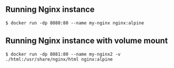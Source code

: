 ## Running Nginx instance

```
$ docker run -dp 8080:80 --name my-nginx nginx:alpine
```

## Running Nginx instance with volume mount

```
$ docker run -dp 8081:80 --name my-nginx2 -v ./html:/usr/share/nginx/html nginx:alpine
```